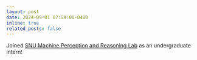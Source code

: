 ```yaml
---
layout: post
date: 2024-09-01 07:59:00-0400
inline: true
related_posts: false
---
```


Joined [SNU Machine Perception and Reasoning Lab](https://snumprlab.github.io/index.html) as an undergraduate intern!
